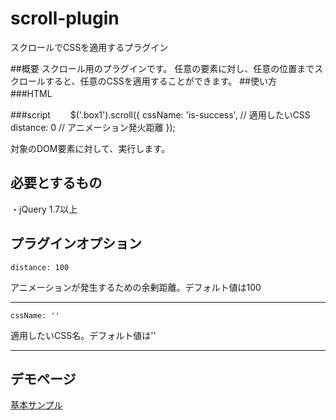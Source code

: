 # scroll-plugin

スクロールでCSSを適用するプラグイン

##概要
スクロール用のプラグインです。
任意の要素に対し、任意の位置までスクロールすると、任意のCSSを適用することができます。
##使い方　　
###HTML　　
  　　<div class="box1 animate"></div>
  
###script　　
    $('.box1').scroll({
      cssName: 'is-success', // 適用したいCSS
      distance: 0 // アニメーション発火距離
    });

対象のDOM要素に対して、実行します。
## 必要とするもの
・jQuery 1.7以上
## プラグインオプション
```distance: 100 ```

アニメーションが発生するための余剰距離。デフォルト値は100
***

```cssName: '' ```

適用したいCSS名。デフォルト値は''
***


## デモページ
[基本サンプル](https://blajir.github.io/scroll-plugin/)
